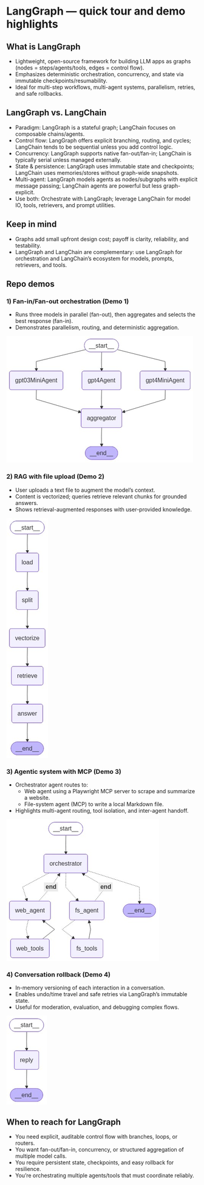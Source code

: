 # LangGraph — quick tour and demo highlights

## What is LangGraph

- Lightweight, open-source framework for building LLM apps as graphs (nodes = steps/agents/tools, edges = control flow).
- Emphasizes deterministic orchestration, concurrency, and state via immutable checkpoints/resumability.
- Ideal for multi-step workflows, multi-agent systems, parallelism, retries, and safe rollbacks.

## LangGraph vs. LangChain

- Paradigm: LangGraph is a stateful graph; LangChain focuses on composable chains/agents.
- Control flow: LangGraph offers explicit branching, routing, and cycles; LangChain tends to be sequential unless you add control logic.
- Concurrency: LangGraph supports native fan-out/fan-in; LangChain is typically serial unless managed externally.
- State & persistence: LangGraph uses immutable state and checkpoints; LangChain uses memories/stores without graph-wide snapshots.
- Multi-agent: LangGraph models agents as nodes/subgraphs with explicit message passing; LangChain agents are powerful but less graph-explicit.
- Use both: Orchestrate with LangGraph; leverage LangChain for model IO, tools, retrievers, and prompt utilities.

## Keep in mind

- Graphs add small upfront design cost; payoff is clarity, reliability, and testability.
- LangGraph and LangChain are complementary: use LangGraph for orchestration and LangChain’s ecosystem for models, prompts, retrievers, and tools.

## Repo demos

### 1) Fan-in/Fan-out orchestration (Demo 1)

- Runs three models in parallel (fan-out), then aggregates and selects the best response (fan-in).
- Demonstrates parallelism, routing, and deterministic aggregation.

![Fan-in/Fan-out orchestration diagram](./demo1.png)

### 2) RAG with file upload (Demo 2)

- User uploads a text file to augment the model’s context.
- Content is vectorized; queries retrieve relevant chunks for grounded answers.
- Shows retrieval-augmented responses with user-provided knowledge.

![Fan-in/Fan-out orchestration diagram](./demo2.png)

### 3) Agentic system with MCP (Demo 3)

- Orchestrator agent routes to:
  - Web agent using a Playwright MCP server to scrape and summarize a website.
  - File-system agent (MCP) to write a local Markdown file.
- Highlights multi-agent routing, tool isolation, and inter-agent handoff.

![Fan-in/Fan-out orchestration diagram](./demo3.png)

### 4) Conversation rollback (Demo 4)

- In-memory versioning of each interaction in a conversation.
- Enables undo/time travel and safe retries via LangGraph’s immutable state.
- Useful for moderation, evaluation, and debugging complex flows.

![Fan-in/Fan-out orchestration diagram](./demo4.png)

## When to reach for LangGraph

- You need explicit, auditable control flow with branches, loops, or routers.
- You want fan-out/fan-in, concurrency, or structured aggregation of multiple model calls.
- You require persistent state, checkpoints, and easy rollback for resilience.
- You’re orchestrating multiple agents/tools that must coordinate reliably.
